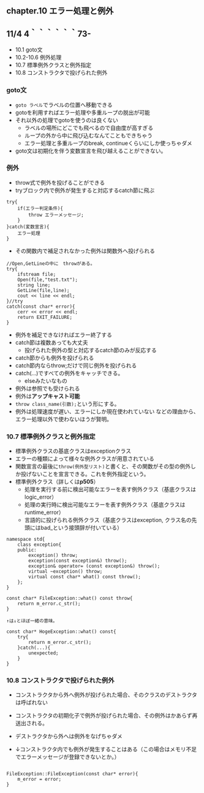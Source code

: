 ## chapter.10 エラー処理と例外
## 11/4 4｀｀｀｀｀｀73-

- 10.1 goto文
- 10.2-10.6 例外処理
- 10.7 標準例外クラスと例外指定
- 10.8 コンストラクタで投げられた例外

### goto文
- ```goto ラベル```でラベルの位置へ移動できる
- gotoを利用すればエラー処理や多重ループの脱出が可能
- それ以外の処理でgotoを使うのは良くない
	- ラベルの場所にどこでも飛べるので自由度が高すぎる
	- ループの外から中に飛び込むなんてこともできちゃう
	- エラー処理と多重ループのbreak, continueくらいにしか使っちゃダメ
- goto文は初期化を伴う変数宣言を飛び越えることができない。	

### 例外
- throw式で例外を投げることができる
- tryブロック内で例外が発生すると対応するcatch節に飛ぶ
```
try{
	if(エラー判定条件){
		throw エラーメッセージ;
	}
}catch(変数宣言){
	エラー処理
}
```
- その関数内で補足されなかった例外は関数外へ投げられる
```
//Open,GetLineの中に　throwがある。
try{
	ifstream file;
	Open(file,"test.txt");
	string line;
	GetLine(file,line);
	cout << line << endl;
}//try
catch(const char* error){
	cerr << error << endl;
	return EXIT_FAILURE;
}
```

- 例外を補足できなければエラー終了する
- catch節は複数あっても大丈夫
	- 投げられた例外の型と対応するcatch節のみが反応する
- catch節からも例外を投げられる
- catch節内ならthrow;だけで同じ例外を投げられる
- catch(...)ですべての例外をキャッチできる。
	- elseみたいなもの
- 例外は参照でも受けられる
- 例外は**アップキャスト可能**
- ```throw class_name(引数);```という形にする。
- 例外は処理速度が遅い、エラーにしか現在使われていない などの理由から、エラー処理以外で使わないほうが賢明。


### 10.7 標準例外クラスと例外指定
- 標準例外クラスの基底クラスはexceptionクラス
- エラーの種類によって様々な例外クラスが用意されている
- 関数宣言の最後に```throw(例外型リスト)```と書くと、その関数がその型の例外しか投げないことを宣言できる。これを例外指定という。
- 標準例外クラス（詳しくは**p505**）
	- 処理を実行する前に検出可能なエラーを表す例外クラス（基底クラスはlogic_error）
	- 処理の実行時に検出可能なエラーを表す例外クラス（基底クラスはruntime_error）
	- 言語的に投げられる例外クラス（基底クラスはexception, クラス名の先頭にはbad_という接頭辞が付いている）
```
namespace std{
	class exception{
	public:
		exception() throw;
		exception(const exception&) throw();
		exception& operator= (const exception&) throw();
		virtual ~exception() throw;
		virtual const char* what() const throw();
	};
}
```
```
const char* FileException::what() const throw{
	return m_error.c_str();
}

↑は↓とほぼ一緒の意味。

const char* HogeException::what() const{
	try{
		return m_error.c_str();
	}catch(...){
		unexpected;
	}
}

```

### 10.8 コンストラクタで投げられた例外
- コンストラクタから外へ例外が投げられた場合、そのクラスのデストラクタは呼ばれない
- コンストラクタの初期化子で例外が投げられた場合、その例外はかあらず再送出される。
- デストラクタから外へは例外をなげちゃダメ

- ↓コンストラクタ内でも例外が発生することはある（この場合はメモリ不足でエラーメッセージが登録できないとか。）
```

FileException::FileException(const char* error){
	m_error = error;
}
```